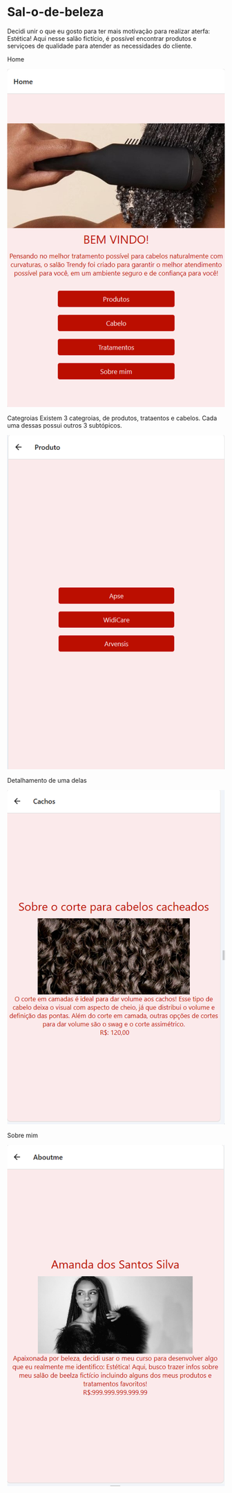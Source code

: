 ﻿# Sal-o-de-beleza
Decidi unir o que eu gosto para ter mais motivação para realizar  aterfa: Estética! Aqui nesse salão fictício, é possível encontrar produtos e serviçoes de qualidade para atender as necessidades do cliente.
 
Home

![alt text](image.png)

Categroias
Existem 3 categroias, de produtos, trataentos e cabelos. Cada uma dessas possui outros 3 subtópicos.

![alt text](image-1.png)

Detalhamento de uma delas

![alt text](image-2.png)

Sobre mim

![alt text](image-3.png)
